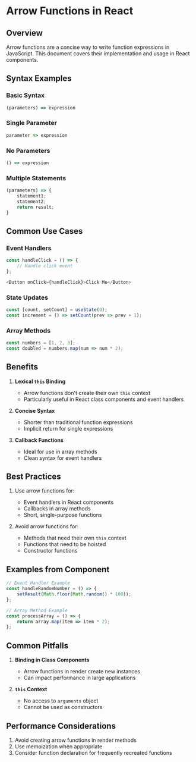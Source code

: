 # Arrow Functions in React

## Overview

Arrow functions are a concise way to write function expressions in JavaScript. This document covers their implementation and usage in React components.

## Syntax Examples

### Basic Syntax
```javascript
(parameters) => expression
```

### Single Parameter
```javascript
parameter => expression
```

### No Parameters
```javascript
() => expression
```

### Multiple Statements
```javascript
(parameters) => {
    statement1;
    statement2;
    return result;
}
```

## Common Use Cases

### Event Handlers
```javascript
const handleClick = () => {
    // Handle click event
};

<Button onClick={handleClick}>Click Me</Button>
```

### State Updates
```javascript
const [count, setCount] = useState(0);
const increment = () => setCount(prev => prev + 1);
```

### Array Methods
```javascript
const numbers = [1, 2, 3];
const doubled = numbers.map(num => num * 2);
```

## Benefits

1. **Lexical `this` Binding**
   - Arrow functions don't create their own `this` context
   - Particularly useful in React class components and event handlers

2. **Concise Syntax**
   - Shorter than traditional function expressions
   - Implicit return for single expressions

3. **Callback Functions**
   - Ideal for use in array methods
   - Clean syntax for event handlers

## Best Practices

1. Use arrow functions for:
   - Event handlers in React components
   - Callbacks in array methods
   - Short, single-purpose functions

2. Avoid arrow functions for:
   - Methods that need their own `this` context
   - Functions that need to be hoisted
   - Constructor functions

## Examples from Component

```javascript
// Event Handler Example
const handleRandomNumber = () => {
    setResult(Math.floor(Math.random() * 100));
};

// Array Method Example
const processArray = () => {
    return array.map(item => item * 2);
};
```

## Common Pitfalls

1. **Binding in Class Components**
   - Arrow functions in render create new instances
   - Can impact performance in large applications

2. **`this` Context**
   - No access to `arguments` object
   - Cannot be used as constructors

## Performance Considerations

1. Avoid creating arrow functions in render methods
2. Use memoization when appropriate
3. Consider function declaration for frequently recreated functions

